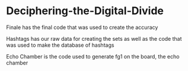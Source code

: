 # Deciphering-the-Digital-Divide

Finale has the final code that was used to create the accuracy

Hashtags has our raw data for creating the sets as well as the code that was used to make the database of hashtags

Echo Chamber is the code used to generate fg1 on the board, the echo chamber
